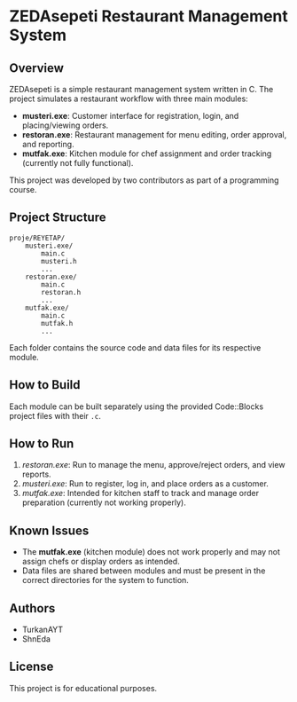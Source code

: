 # ZEDAsepeti Restaurant Management System

## Overview
ZEDAsepeti is a simple restaurant management system written in C. The project simulates a restaurant workflow with three main modules:
- **musteri.exe**: Customer interface for registration, login, and placing/viewing orders.
- **restoran.exe**: Restaurant management for menu editing, order approval, and reporting.
- **mutfak.exe**: Kitchen module for chef assignment and order tracking (currently not fully functional).

This project was developed by two contributors as part of a programming course.

## Project Structure

```
proje/REYETAP/
    musteri.exe/
        main.c
        musteri.h
        ...
    restoran.exe/
        main.c
        restoran.h
        ...
    mutfak.exe/
        main.c
        mutfak.h
        ...
```

Each folder contains the source code and data files for its respective module.

## How to Build
Each module can be built separately using the provided Code::Blocks project files with their `.c`.

## How to Run
1. *restoran.exe*: Run to manage the menu, approve/reject orders, and view reports.
2. *musteri.exe*: Run to register, log in, and place orders as a customer.
3. *mutfak.exe*: Intended for kitchen staff to track and manage order preparation (currently not working properly).

## Known Issues
- The **mutfak.exe** (kitchen module) does not work properly and may not assign chefs or display orders as intended.
- Data files are shared between modules and must be present in the correct directories for the system to function.

## Authors
- TurkanAYT
- ShnEda

## License
This project is for educational purposes.
